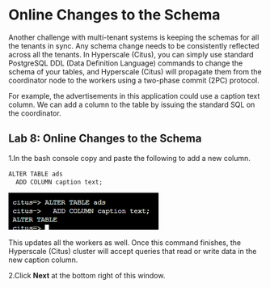# Online Changes to the Schema

Another challenge with multi-tenant systems is keeping the schemas for all the tenants in sync. Any schema change needs to be consistently reflected across all the tenants. In Hyperscale (Citus), you can simply use standard PostgreSQL DDL (Data Definition Language) commands to change the schema of your tables, and Hyperscale (Citus) will propagate them from the coordinator node to the workers using a two-phase commit (2PC) protocol.

For example, the advertisements in this application could use a caption text column. We can add a column to the table by issuing the standard SQL on the coordinator.

## Lab 8: Online Changes to the Schema

1.In the bash console copy and paste the following to add a new column.

```
ALTER TABLE ads 
  ADD COLUMN caption text; 
```

  ![](Images/15query.png)

This updates all the workers as well. Once this command finishes, the Hyperscale (Citus) cluster will accept queries that read or write data in the new caption column.

2.Click **Next** at the bottom right of this window.
